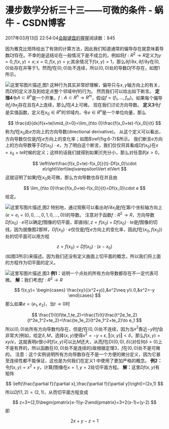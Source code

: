 
# 漫步数学分析三十三——可微的条件 - 蜗牛 - CSDN博客


2017年03月13日 22:54:04[会敲键盘的猩猩](https://me.csdn.net/u010182633)阅读数：845


因为雅克比矩阵给出了有效的计算方法，因此我们知道通常的偏导存在就意味着导数$Df$存在。不幸的是这结论在一般情况下是不成立的，例如将$f:R^2\to R$定义为$y=0,f(x,y)=x;x=0,f(x,y)=y;$其余情况下$f(x,y)=1$，那么$\partial f/\partial x,\partial f/\partial y$在$(0,0)$处存在并等于1。然而$f$在$(0,0)$处不连续，所以$(0,0)$处的导数$Df$不存在，如图1所示。

![这里写图片描述](https://img-blog.csdn.net/20170313225028615?watermark/2/text/aHR0cDovL2Jsb2cuY3Nkbi5uZXQvdTAxMDE4MjYzMw==/font/5a6L5L2T/fontsize/400/fill/I0JBQkFCMA==/dissolve/70/gravity/SouthEast)[ ](https://img-blog.csdn.net/20170313225028615?watermark/2/text/aHR0cDovL2Jsb2cuY3Nkbi5uZXQvdTAxMDE4MjYzMw==/font/5a6L5L2T/fontsize/400/fill/I0JBQkFCMA==/dissolve/70/gravity/SouthEast)
图1
这种行为其实非常好理解，偏导只与$x,y$轴方向上的有关，而$Df$的定义涉及到给定点整个邻域中$f$的行为。
然而我们可以给出如下断言。
$\textbf{定理4}$令$A\subset R^n$是一个开集，$f:A\subset R^n\to R^m$，假设$f=(f_1,\ldots,f_m)$。如果每个偏导$\partial f_j/\partial x_j$存在且在$A$上连续，那么$f$在$A$上可微。
现在我们讨论方向导数。
$\textbf{定义3}$令$f$是实值函数，定义在$x_0\in R^n$的邻域内，令$e\in R^n$是一个单位向量，那么

$$
\frac{d}{dx}f(x+te)\mid_{t=0}=\lim_{t\to 0}\frac{f(x_0+te)-f(x_0)}{t}
$$
称为$f$在$x_0$处$e$方向上的方向导数(directional derivative)。
从这个定义可以看出，方向导数仅仅是$f$在$e$方向上的变化率；如图$\ref{fig:6-7}$所示。
我们断言$e$方向上的方向导数等于$Df(x_0)\cdot e$，为了明白这个断言，我们仅仅将其看成$Df(x_0)$在$x=x_0+te$时候的定义；这样的话我们就得到如果$|t|$充分小，那么对任意的$\varepsilon>0$，

$$
\left\Vert\frac{f(x_0+te)-f(x_0)}{t}-Df(x_0)\cdot e\right\Vert\leq\varepsilon\Vert e\Vert
$$
这就证明了如果$f$在$x_0$处可微，那么方向导数也存在并且由

$$
\lim_{t\to 0}\frac{f(x_0+te)-f(x_0)}{t}=Df(x_0)\cdot e
$$
给定。

![这里写图片描述](https://img-blog.csdn.net/20170313225135617?watermark/2/text/aHR0cDovL2Jsb2cuY3Nkbi5uZXQvdTAxMDE4MjYzMw==/font/5a6L5L2T/fontsize/400/fill/I0JBQkFCMA==/dissolve/70/gravity/SouthEast)[ ](https://img-blog.csdn.net/20170313225135617?watermark/2/text/aHR0cDovL2Jsb2cuY3Nkbi5uZXQvdTAxMDE4MjYzMw==/font/5a6L5L2T/fontsize/400/fill/I0JBQkFCMA==/dissolve/70/gravity/SouthEast)
图2
特别地，通过观察可以看出$\partial f/\partial x_i$是$f$在第$i$个坐标轴方向上($e=e_i=(0,0,\ldots,0,1,0,\ldots,0)$)的导数。
注意对于函数$f:R^2\to R$，方向导数$Df(x_0)\cdot e$可以确定$f$图像的切平面，即直线$l,z=f(x_0)+Df(x_0)\cdot te$是$f$图像的切线，因为就像图2那样，$Df(x_0)\cdot e$仅仅是$f$在$e$方向上的变化率，因此$f$在$(x_0,f(x_0))$处的切平面可以用方程

$$
z=f(x_0)=Df(x_0)\cdot(x-x_0)
$$
(如图3所示)来描述。因为我们还没有定义曲面上切平面的概念，所以我们将上面的方程作为切平面的定义。

![这里写图片描述](https://img-blog.csdn.net/20170313225243400?watermark/2/text/aHR0cDovL2Jsb2cuY3Nkbi5uZXQvdTAxMDE4MjYzMw==/font/5a6L5L2T/fontsize/400/fill/I0JBQkFCMA==/dissolve/70/gravity/SouthEast)[ ](https://img-blog.csdn.net/20170313225243400?watermark/2/text/aHR0cDovL2Jsb2cuY3Nkbi5uZXQvdTAxMDE4MjYzMw==/font/5a6L5L2T/fontsize/400/fill/I0JBQkFCMA==/dissolve/70/gravity/SouthEast)
图3
$\textbf{例1：}$说明一个点处的所有方向导数都存在不一定代表可微。
$\textbf{解：}$我们考虑$f:R^2\to R$

$$
f(x,y)=
\begin{cases}
\frac{xy}{(x^2+y)},&x^2\neq y\\
0,&x^2=-y
\end{cases}
$$
那么如果$e=(e_1,e_2)$，当$t\to 0$时

$$
\frac{1}{t}f(te_1,te_2)=\frac{1}{t}\frac{t^2e_1e_2}{t^2e_1^2+te_2}=\frac{te_1e_2}{t^2e_1^2+te_2}\to e_1
$$
所以$(0,0)$处所有方向导数均存在，但是$f$在$(0,0)$处不连续，因为当$x^2$靠近$-y$时$f$会非常大(例如，给定$\delta,M$，选择$(x,y)$使得$x^2=-y+\varepsilon,\Vert(x,y)\Vert<\delta$，那么$f(x,y)=xy/\varepsilon$，这就表明$\varepsilon$很小时$f(x,y)$可以比$M$还大，从而$f$在$D((0,0),\delta)$(对任何$\delta>0$)上不是有界的，所以函数在$(0,0)$处不是连续的)故根据定理3，$f$在$(0,0)$处不是可微的。
注意：这个实例说明所有方向导数存在不是一个方便的微分定义，因为它甚至连续性都不能保证，这也是为何我们在定义1 中使用了更加严格的概念。
$\textbf{例2：}$令$f(x,y)=x^2+y$，计算$f$图像在$x=1,y=2$处切平面方程。
$\textbf{解：}$这里$Df(x,y)$有矩阵

$$
\left(\frac{\partial f}{\partial x},\frac{\partial f}{\partial y}\right)=(2x,1)
$$
所以$Df(1,2)=(2,1)$，从而切平面方程变成

$$
z=3+(2,1)\begin{pmatrix}x-1\\y-2\end{pmatrix}=3+2(x-1)+(y-2)
$$
即

$$
2x+y-z=1
$$


